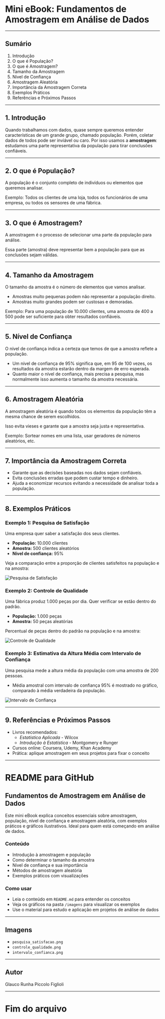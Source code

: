 
# Mini eBook: Fundamentos de Amostragem em Análise de Dados

---

## Sumário

1. Introdução  
2. O que é População?  
3. O que é Amostragem?  
4. Tamanho da Amostragem  
5. Nível de Confiança  
6. Amostragem Aleatória  
7. Importância da Amostragem Correta  
8. Exemplos Práticos  
9. Referências e Próximos Passos  

---

## 1. Introdução

Quando trabalhamos com dados, quase sempre queremos entender características de um grande grupo, chamado população. Porém, coletar dados de todos pode ser inviável ou caro. Por isso usamos a **amostragem**: estudamos uma parte representativa da população para tirar conclusões confiáveis.

---

## 2. O que é População?

A população é o conjunto completo de indivíduos ou elementos que queremos analisar.

Exemplo: Todos os clientes de uma loja, todos os funcionários de uma empresa, ou todos os sensores de uma fábrica.

---

## 3. O que é Amostragem?

A amostragem é o processo de selecionar uma parte da população para análise.

Essa parte (amostra) deve representar bem a população para que as conclusões sejam válidas.

---

## 4. Tamanho da Amostragem

O tamanho da amostra é o número de elementos que vamos analisar.

- Amostras muito pequenas podem não representar a população direito.  
- Amostras muito grandes podem ser custosas e demoradas.

Exemplo: Para uma população de 10.000 clientes, uma amostra de 400 a 500 pode ser suficiente para obter resultados confiáveis.

---

## 5. Nível de Confiança

O nível de confiança indica a certeza que temos de que a amostra reflete a população.

- Um nível de confiança de 95% significa que, em 95 de 100 vezes, os resultados da amostra estarão dentro da margem de erro esperada.  
- Quanto maior o nível de confiança, mais precisa a pesquisa, mas normalmente isso aumenta o tamanho da amostra necessária.

---

## 6. Amostragem Aleatória

A amostragem aleatória é quando todos os elementos da população têm a mesma chance de serem escolhidos.

Isso evita vieses e garante que a amostra seja justa e representativa.

Exemplo: Sortear nomes em uma lista, usar geradores de números aleatórios, etc.

---

## 7. Importância da Amostragem Correta

- Garante que as decisões baseadas nos dados sejam confiáveis.  
- Evita conclusões erradas que podem custar tempo e dinheiro.  
- Ajuda a economizar recursos evitando a necessidade de analisar toda a população.

---

## 8. Exemplos Práticos

### Exemplo 1: Pesquisa de Satisfação

Uma empresa quer saber a satisfação dos seus clientes.

- **População:** 10.000 clientes  
- **Amostra:** 500 clientes aleatórios  
- **Nível de confiança:** 95%

Veja a comparação entre a proporção de clientes satisfeitos na população e na amostra:

![Pesquisa de Satisfação](imagens/pesquisa_satisfacao.png)

### Exemplo 2: Controle de Qualidade

Uma fábrica produz 1.000 peças por dia. Quer verificar se estão dentro do padrão.

- **População:** 1.000 peças  
- **Amostra:** 50 peças aleatórias

Percentual de peças dentro do padrão na população e na amostra:

![Controle de Qualidade](imagens/controle_qualidade.png)

### Exemplo 3: Estimativa da Altura Média com Intervalo de Confiança

Uma pesquisa mede a altura média da população com uma amostra de 200 pessoas.

- Média amostral com intervalo de confiança 95% é mostrado no gráfico, comparado à média verdadeira da população.

![Intervalo de Confiança](imagens/intervalo_confianca.png)

---

## 9. Referências e Próximos Passos

- Livros recomendados:  
  - *Estatística Aplicada* - Wilcox  
  - *Introdução à Estatística* - Montgomery e Runger  
- Cursos online: Coursera, Udemy, Khan Academy  
- Prática: aplique amostragem em seus projetos para fixar o conceito

---

# README para GitHub

## Fundamentos de Amostragem em Análise de Dados

Este mini eBook explica conceitos essenciais sobre amostragem, população, nível de confiança e amostragem aleatória, com exemplos práticos e gráficos ilustrativos. Ideal para quem está começando em análise de dados.

### Conteúdo

- Introdução à amostragem e população  
- Como determinar o tamanho da amostra  
- Nível de confiança e sua importância  
- Métodos de amostragem aleatória  
- Exemplos práticos com visualizações  

### Como usar

- Leia o conteúdo em `README.md` para entender os conceitos  
- Veja os gráficos na pasta `/imagens` para visualizar os exemplos  
- Use o material para estudo e aplicação em projetos de análise de dados  

---

## Imagens

- `pesquisa_satisfacao.png`  
- `controle_qualidade.png`  
- `intervalo_confianca.png`  

---

## Autor

Glauco Runha Piccolo Figlioli

---

# Fim do arquivo
